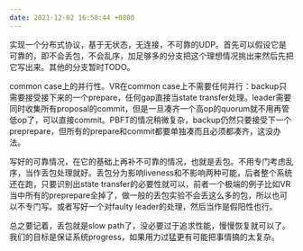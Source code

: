 ```yaml
---
date: 2021-12-02 16:58:44 +0800
---
```

<!-- more -->

实现一个分布式协议，基于无状态，无连接，不可靠的UDP。首先可以假设它是可靠的，即不会丢包，不会乱序，加足够多的分支把这个理想情况挑出来然后先把它写出来。其他的分支暂时TODO。

common case上的并行性。VR在common case上不需要任何并行：backup只需要接受接下来的一个prepare，任何gap直接当state transfer处理。leader需要同时收集所有proposal的commit，但是一旦凑齐一个高op的quorum就不用再管低op了，可以直接commit。PBFT的情况稍微复杂，backup仍然只要接受下一个preprepare，但所有的prepare和commit都要单独凑而且必须都凑齐，这没办法。

写好的可靠情况，在它的基础上再补不可靠的情况，也就是丢包。不用专门考虑乱序，当作丢包处理就好。丢包分为影响liveness和不影响两种可能，后者整个系统还在跑，只要识别出state transfer的必要性就可以，前者一个极端的例子比如VR当中所有的preprepare全掉了，做一般的丢包实验不会丢这么多的包，所以也可以不专门写。或者写好一个对faulty leader的处理，然后当作是假阳性也行。

总之要记着，丢包就是slow path了，没必要过于追求性能，慢慢恢复就可以了。我们的目标是保证系统progress，如果用力过猛更有可能把事情搞的太复杂。
